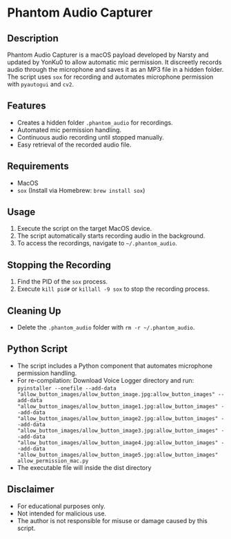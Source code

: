 # Phantom Audio Capturer

## Description
Phantom Audio Capturer is a macOS payload developed by Narsty and updated by YonKu0 to allow automatic mic permission. It discreetly records audio through the microphone and saves it as an MP3 file in a hidden folder. The script uses `sox` for recording and automates microphone permission with `pyautogui` and `cv2`. 

## Features
- Creates a hidden folder `.phantom_audio` for recordings.
- Automated mic permission handling.
- Continuous audio recording until stopped manually.
- Easy retrieval of the recorded audio file.

## Requirements
- MacOS
- `sox` (Install via Homebrew: `brew install sox`)

## Usage
1. Execute the script on the target MacOS device.
2. The script automatically starts recording audio in the background.
3. To access the recordings, navigate to `~/.phantom_audio`.

## Stopping the Recording
1. Find the PID of the `sox` process.
2. Execute `kill pid#` or `killall -9 sox` to stop the recording process.

## Cleaning Up
- Delete the `.phantom_audio` folder with `rm -r ~/.phantom_audio`.

## Python Script
- The script includes a Python component that automates microphone permission handling.
- For re-compilation: Download Voice Logger directory and run:
 `pyinstaller --onefile --add-data "allow_button_images/allow_button_image.jpg:allow_button_images" --add-data "allow_button_images/allow_button_image1.jpg:allow_button_images" --add-data "allow_button_images/allow_button_image2.jpg:allow_button_images" --add-data "allow_button_images/allow_button_image3.jpg:allow_button_images" --add-data "allow_button_images/allow_button_image4.jpg:allow_button_images" --add-data "allow_button_images/allow_button_image5.jpg:allow_button_images" allow_permission_mac.py`
- The executable file will inside the dist directory

## Disclaimer
- For educational purposes only.
- Not intended for malicious use.
- The author is not responsible for misuse or damage caused by this script.
